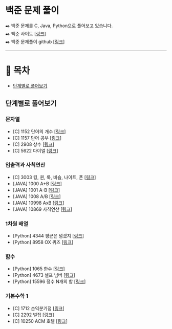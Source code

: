 # 백준 문제 풀이
✒️ 백준 문제를 C, Java, Python으로 풀어보고 있습니다.   
✒️ 백준 사이트 [[링크](https://www.acmicpc.net/)]         
✒️ 백준 문제풀이 github [[링크](https://github.com/LeeJongEun02/study_python/tree/main/baekjoon)]     

---

# 📝 목차
- [단계별로 풀어보기](#단계별로-풀어보기)

## 단계별로 풀어보기
### 문자열
- [C] 1152 단어의 개수 [[링크](/1000/1152_단어의개수.c)]
- [C] 1157 단어 공부 [[링크](/1000/1157_단어공부.c)]
- [C] 2908 상수 [[링크](/2000/2908_상수.c)]
- [C] 5622 다이얼 [[링크](/5000/5622_다이얼.c)]

### 입출력과 사칙연산
- [C] 3003 킹, 퀸, 룩, 비숍, 나이트, 폰 [[링크](/3000/3003_킹,퀸,룩,비숍,나이트,폰.c)]
- [JAVA] 1000 A+B [[링크](/1000/1000_A+B.java)]
- [JAVA] 1001 A-B [[링크](/1000/1001_A-B.java)]
- [JAVA] 1008 A/B [[링크](/1000/1008_A나누기B.java)]
- [JAVA] 10998 AxB [[링크](/10000/10998_AxB.java)]
- [JAVA] 10869 사칙연산 [[링크](/10000/10869_사칙연산.java)]

### 1차원 배열
- [Python] 4344 평균은 넘겠지 [[링크](/4000/4344_평균은넘겠지.py)]
- [Python] 8958 OX 퀴즈 [[링크](/8000/8958_OXQuiz.py)]

### 함수
- [Python] 1065 한수 [[링크](/1000/1065_한수.py)]
- [Python] 4673 셀프 넘버 [[링크](/4000/4673_셀프넘버.py)]
- [Python] 15596 정수 N개의 합 [[링크](/15000/15596_정수N개의합.py)]

### 기본수학 1
- [C] 1712 손익분기점 [[링크](/1000/1712_손익분기점.c)]
- [C] 2292 벌집 [[링크](/2000/2292_벌집.c)]
- [C] 10250 ACM 호텔 [[링크](/10000/10250_ACM호텔.c)]
